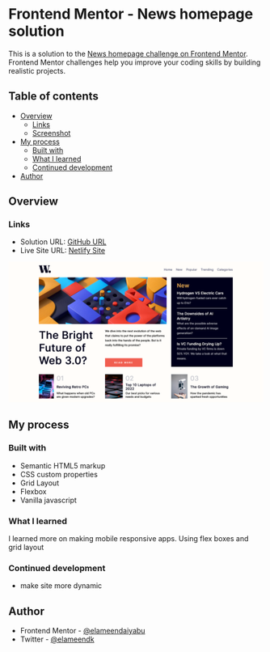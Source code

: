 # Frontend Mentor - News homepage solution

This is a solution to the [News homepage challenge on Frontend Mentor](https://www.frontendmentor.io/challenges/news-homepage-H6SWTa1MFl). Frontend Mentor challenges help you improve your coding skills by building realistic projects.

## Table of contents

- [Overview](#overview)
  - [Links](#links)
  - [Screenshot](#screenshot)
- [My process](#my-process)
  - [Built with](#built-with)
  - [What I learned](#what-i-learned)
  - [Continued development](#continued-development)
- [Author](#author)

## Overview

### Links

- Solution URL: [GitHub URL](https://github.com/elameendaiyabu/News-Homepage-Site.git)
- Live Site URL: [Netlify Site](https://news-homepage-site.netlify.app/)

<!-- ### Screenshot

<!-- ![Screenshot of Finished Product](./images/result-summary-screenshot.png) -->

![screenshot](./images/finished%20screenshot.png)

## My process

### Built with

- Semantic HTML5 markup
- CSS custom properties
- Grid Layout
- Flexbox
- Vanilla javascript

### What I learned

I learned more on making mobile responsive apps. Using flex boxes and grid layout

### Continued development

- make site more dynamic

## Author

- Frontend Mentor -
  [@elameendaiyabu](https://www.frontendmentor.io/profile/elameendaiyabu)
- Twitter - [@elameendk](https://www.twitter.com/elameendk)
